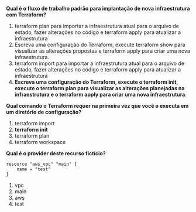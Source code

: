 **Qual é o fluxo de trabalho padrão para implantação de nova infraestrutura com Terraform?**

1. terraform plan para  importar a infraestrutura atual para o arquivo de estado, fazer alterações no código e terraform apply para atualizar a infraestrutura
1. Escreva uma configuração do Terraform, execute terraform show para visualizar as alterações propostas e terraform apply para criar uma nova infraestrutura.
1. terraform import para importar a infraestrutura atual para o arquivo de estado, fazer alterações no código e terraform apply para atualizar a infraestrutura
1. **Escreva uma configuração do Terraform, execute o terraform init, execute o terraform plan para visualizar as alterações planejadas na infraestrutura e o terraform apply para criar uma nova infraestrutura**.

**Qual comando o Terraform requer na primeira vez que você o executa em um diretório de configuração?**

1. terraform import
1. **terraform init**
1. terraform plan
1. terraform workspace

**Qual é o provider deste recurso fictício?**

```
resource "aws_vpc" "main" {
    name = "test"
}
```

1. vpc
1. main
1. aws
1. test